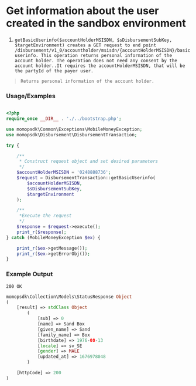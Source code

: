 # Get information about the user created in the sandbox environment

1.	`getBasicUserinfo($accountHolderMSISDN, $sDisbursementSubKey, $targetEnvironment) creates a GET request to end point /disbursement/v1_0/accountholder/msisdn/{accountHolderMSISDN}/basicuserinfo. This operation returns personal information of the account holder. The operation does not need any consent by the account holder..It requires the accountHolderMSISDN, that will be the partyId of the payer user.`

> `Returns personal information of the account holder.`

### Usage/Examples

```php

<?php
require_once __DIR__ . './../bootstrap.php';

use momopsdk\Common\Exceptions\MobileMoneyException;
use momopsdk\Disbursement\DisbursementTransaction;

try {

    /**
     * Construct request object and set desired parameters
     */
    $accountHolderMSISDN = '0248888736';
    $request = DisbursementTransaction::getBasicUserinfo(
        $accountHolderMSISDN,
        $sDisbursementSubKey,
        $targetEnvironment
    );

    /**
     *Execute the request
     */
    $response = $request->execute();
    print_r($response);
} catch (MobileMoneyException $ex) {

    print_r($ex->getMessage());
    print_r($ex->getErrorObj());
}

```

### Example Output
`200 OK`
```php
momopsdk\Collection\Models\StatusResponse Object
(
    [result] => stdClass Object
        (
            [sub] => 0
            [name] => Sand Box
            [given_name] => Sand
            [family_name] => Box
            [birthdate] => 1976-08-13
            [locale] => sv_SE
            [gender] => MALE
            [updated_at] => 1676978048
        )

    [httpCode] => 200
)

```